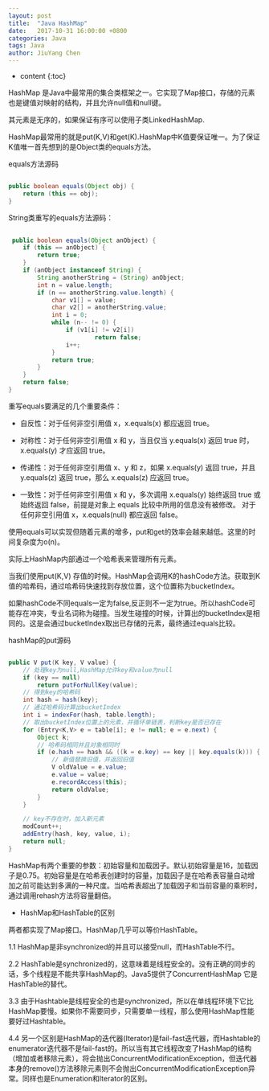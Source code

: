 ```yaml
---
layout: post
title:  "Java HashMap"
date:   2017-10-31 16:00:00 +0800
categories: Java 
tags: Java 
author: JiuYang Chen
---
```




* content
{:toc}



HashMap 是Java中最常用的集合类框架之一。它实现了Map接口，存储的元素也是键值对映射的结构，并且允许null值和null键。
 
其元素是无序的，如果保证有序可以使用子类LinkedHashMap.
 
HashMap最常用的就是put(K,V)和get(K).HashMap中K值要保证唯一。为了保证K值唯一首先想到的是Object类的equals方法。

equals方法源码

```java

public boolean equals(Object obj) {
	return (this == obj);
}

```
 
 
String类重写的equals方法源码：
 
```java
 
 public boolean equals(Object anObject) {
	if (this == anObject) {
		return true;
	}
	if (anObject instanceof String) {
		String anotherString = (String) anObject;
		int n = value.length;
		if (n == anotherString.value.length) {
			char v1[] = value;
			char v2[] = anotherString.value;
			int i = 0;
			while (n-- != 0) {
				if (v1[i] != v2[i])
						return false;
				i++;
			}
			return true;
		}
	}
	return false;
}

```

重写equals要满足的几个重要条件：

* 自反性：对于任何非空引用值 x，x.equals(x) 都应返回 true。 

* 对称性：对于任何非空引用值 x 和 y，当且仅当 y.equals(x) 返回 true 时，x.equals(y) 才应返回 true。 

* 传递性：对于任何非空引用值 x、y 和 z，如果 x.equals(y) 返回 true，并且 y.equals(z) 返回 true，那么 x.equals(z) 应返回 true。 

* 一致性：对于任何非空引用值 x 和 y，多次调用 x.equals(y) 始终返回 true 或始终返回 false，前提是对象上 equals 比较中所用的信息没有被修改。 
  对于任何非空引用值 x，x.equals(null) 都应返回 false。 

使用equals可以实现但随着元素的增多，put和get的效率会越来越低。这里的时间复杂度为o(n)。

实际上HashMap内部通过一个哈希表来管理所有元素。

当我们使用put(K,V) 存值的时候。HashMap会调用K的hashCode方法。获取到K值的哈希码，通过哈希码快速找到存放位置，这个位置称为bucketIndex。

如果hashCode不同equals一定为false,反正则不一定为true。所以hashCode可能存在冲突，专业名词称为碰撞。当发生碰撞的时候，计算出的bucketIndex是相同的。这是会通过bucketIndex取出已存储的元素，最终通过equals比较。

hashMap的put源码

```java

public V put(K key, V value) {
	// 处理key为null,HashMap允许key和value为null
	if (key == null)
		return putForNullKey(value);
	// 得到key的哈希码
	int hash = hash(key);
	// 通过哈希码计算出bucketIndex
	int i = indexFor(hash, table.length);
	// 取出bucketIndex位置上的元素，并循环单链表，判断key是否已存在
	for (Entry<K,V> e = table[i]; e != null; e = e.next) {
		Object k;
		// 哈希码相同并且对象相同时
		if (e.hash == hash && ((k = e.key) == key || key.equals(k))) {
			// 新值替换旧值，并返回旧值
			V oldValue = e.value;
			e.value = value;
			e.recordAccess(this);
			return oldValue;
		}
	}

	// key不存在时，加入新元素
	modCount++;
	addEntry(hash, key, value, i);
	return null;
}

```

HashMap有两个重要的参数：初始容量和加载因子。默认初始容量是16，加载因子是0.75。初始容量是在哈希表创建时的容量，加载因子是在哈希表容量自动增加之前可能达到多满的一种尺度。当哈希表超出了加载因子和当前容量的乘积时，通过调用rehash方法将容量翻倍。

* HashMap和HashTable的区别

两者都实现了Map接口。HashMap几乎可以等价HashTable。

1.1 HashMap是非synchronized的并且可以接受null，而HashTable不行。

2.2 HashTable是synchronized的，这意味着是线程安全的。没有正确的同步的话，多个线程是不能共享HashMap的。Java5提供了ConcurrentHashMap 它是HashTable的替代。

3.3 由于Hashtable是线程安全的也是synchronized，所以在单线程环境下它比HashMap要慢。如果你不需要同步，只需要单一线程，那么使用HashMap性能要好过Hashtable。

4.4 另一个区别是HashMap的迭代器(Iterator)是fail-fast迭代器，而Hashtable的enumerator迭代器不是fail-fast的。所以当有其它线程改变了HashMap的结构（增加或者移除元素），将会抛出ConcurrentModificationException，但迭代器本身的remove()方法移除元素则不会抛出ConcurrentModificationException异常。同样也是Enumeration和Iterator的区别。



























